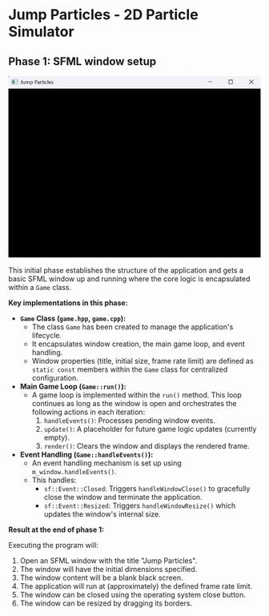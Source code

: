 # Jump Particles - 2D Particle Simulator

## Phase 1: SFML window setup

![](result.png)

This initial phase establishes the structure of the application and gets a basic SFML window up and running where the core logic is encapsulated within a `Game` class.

**Key implementations in this phase:**

*   **`Game` Class (`game.hpp`, `game.cpp`):**
    *   The class `Game` has been created to manage the application's lifecycle.
    *   It encapsulates window creation, the main game loop, and event handling.
    *   Window properties (title, initial size, frame rate limit) are defined as `static const` members within the `Game` class for centralized configuration.
*   **Main Game Loop (`Game::run()`):**
    *   A game loop is implemented within the `run()` method. This loop continues as long as the window is open and orchestrates the following actions in each iteration:
        1.  `handleEvents()`: Processes pending window events.
        2.  `update()`: A placeholder for future game logic updates (currently empty).
        3.  `render()`: Clears the window and displays the rendered frame.
*   **Event Handling (`Game::handleEvents()`):**
    *   An event handling mechanism is set up using `m_window.handleEvents()`.
    *   This handles:
        *   `sf::Event::Closed`: Triggers `handleWindowClose()` to gracefully close the window and terminate the application.
        *   `sf::Event::Resized`: Triggers `handleWindowResize()` which updates the window's internal size.

**Result at the end of phase 1:**

Executing the program will:
1.  Open an SFML window with the title "Jump Particles".
2.  The window will have the initial dimensions specified.
3.  The window content will be a blank black screen.
4.  The application will run at (approximately) the defined frame rate limit.
5.  The window can be closed using the operating system close button.
6.  The window can be resized by dragging its borders.
